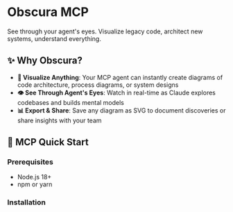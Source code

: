 # Obscura MCP

See through your agent's eyes. Visualize legacy code, architect new systems, understand everything.

## ✨ Why Obscura?

- **🧠 Visualize Anything**: Your MCP agent can instantly create diagrams of code architecture, process diagrams, or system designs
- **👁️ See Through Agent's Eyes**: Watch in real-time as Claude explores codebases and builds mental models
- **📊 Export & Share**: Save any diagram as SVG to document discoveries or share insights with your team

## 🚀 MCP Quick Start

### Prerequisites

- Node.js 18+
- npm or yarn

### Installation
